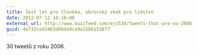 ```yaml
---
title: Šest let pro člověka, obrovský skok pro lidstvo
date: 2012-07-12 16:16:00
external_url: http://www.buzzfeed.com/mjs538/tweets-that-are-so-2006
guid: 4e732ced3463d06de0ca9a15b6153677
---
```


30 tweetů z roku 2006.
